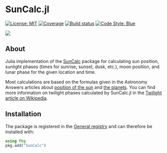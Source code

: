 # SunCalc.jl

[![License: MIT](https://img.shields.io/badge/License-MIT-green.svg)](https://github.com/g-rppl/SunCalc.jl/blob/main/LICENSE)
[![Coverage](https://codecov.io/gh/g-rppl/SunCalc.jl/branch/main/graph/badge.svg)](https://codecov.io/gh/g-rppl/SunCalc.jl)
[![Build status](https://github.com/g-rppl/SunCalc.jl/workflows/CI/badge.svg)](https://github.com/g-rppl/SunCalc.jl/actions)
[![Code Style: Blue](https://img.shields.io/badge/code%20style-blue-4495d1.svg)](https://github.com/invenia/BlueStyle)

[![](https://img.shields.io/badge/docs-dev-blue.svg)](https://g-rppl.github.io/SunCalc.jl/dev)

## About 

Julia implementation of the [SunCalc](https://github.com/mourner/suncalc/) package for 
calculating sun position, sunlight phases (times for sunrise, sunset, dusk, etc.), 
moon position, and lunar phase for the given location and time.

Most calculations are based on the formulas given in the Astronomy Answers articles
about [position of the sun](https://www.aa.quae.nl/en/reken/zonpositie.html)
and [the planets](https://www.aa.quae.nl/en/reken/hemelpositie.html).
You can find more information on twilight phases calculated by SunCalc.jl
in the [Twilight article on Wikipedia](https://en.wikipedia.org/wiki/Twilight).

## Installation

The package is registered in the [General registry](https://github.com/JuliaRegistries/General) 
and can therefore be installed with:

```julia
using Pkg
pkg.add("SunCalc")
```

